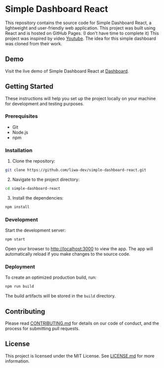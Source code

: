 # Simple Dashboard React

This repository contains the source code for Simple Dashboard React, a lightweight and user-friendly web application. This project was built using React and is hosted on GitHub Pages. (I don't have time to complete it) This project was inspired by video [Youtube](https://www.youtube.com/watch?v=7WixJakvH10&t). The idea for this simple dashboard was cloned from their work.

## Demo

Visit the live demo of Simple Dashboard React at [Dashboard](https://liwa-dev.github.io/simple-dashboard-react/).


## Getting Started

These instructions will help you set up the project locally on your machine for development and testing purposes.

### Prerequisites

- Git
- Node.js
- npm

### Installation

1. Clone the repository:

```bash
git clone https://github.com/liwa-dev/simple-dashboard-react.git
```

2. Navigate to the project directory:

```bash
cd simple-dashboard-react
```

3. Install the dependencies:

```bash
npm install
```

### Development

Start the development server:

```bash
npm start
```

Open your browser to [http://localhost:3000](http://localhost:3000) to view the app. The app will automatically reload if you make changes to the source code.

### Deployment

To create an optimized production build, run:

```bash
npm run build
```

The build artifacts will be stored in the `build` directory.

## Contributing

Please read [CONTRIBUTING.md](CONTRIBUTING.md) for details on our code of conduct, and the process for submitting pull requests.

## License

This project is licensed under the MIT License. See [LICENSE.md](LICENSE.md) for more information.

